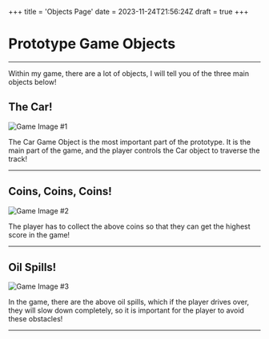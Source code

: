 +++
title = 'Objects Page'
date = 2023-11-24T21:56:24Z
draft = true
+++

# Prototype Game Objects

---

Within my game, there are a lot of objects, I will tell you of the three main objects below! 

## The Car!

![Game Image #1](/images/Car_5.png)

The Car Game Object is the most important part of the prototype. It is the main part of the game, and the player controls the Car object to traverse the track!

---

## Coins, Coins, Coins!

![Game Image #2](/images/Car_6.png)

The player has to collect the above coins so that they can get the highest score in the game!

---

## Oil Spills!

![Game Image #3](/images/Car_7.png)

In the game, there are the above oil spills, which if the player drives over, they will slow down completely, so it is important for the player to avoid these obstacles!

---
